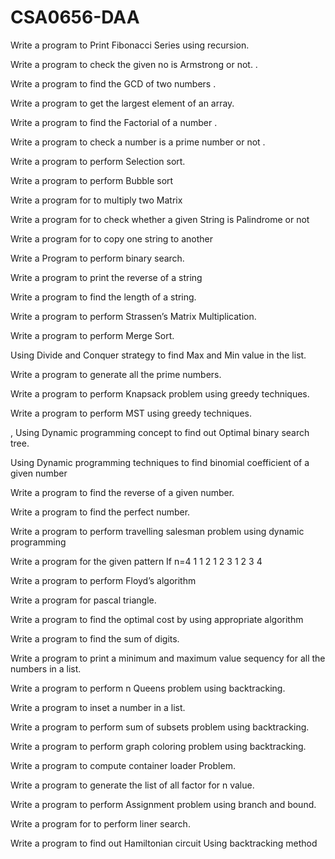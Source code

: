 # CSA0656-DAA
Write a program to Print Fibonacci Series using recursion.

Write a program to check the given no is Armstrong or not. .

Write a program to find the GCD of two numbers .

Write a program to get the largest element of an array.

Write a program to find the Factorial of a number .

Write a program to check a number is a prime number or not .

Write a program to perform Selection sort.

Write a program to perform Bubble sort

Write a program for to multiply two Matrix

Write a program for to check whether a given String is Palindrome or  not

Write a program for to copy one string to another

Write a Program to perform binary search.

Write a program to print the reverse of a string

Write a program to find the length of a string.

Write a program to perform Strassen’s Matrix Multiplication.

Write a program to perform Merge Sort.

Using Divide and Conquer strategy to find Max and Min value in the list.

Write a program to generate all the prime numbers.

Write a program to perform Knapsack problem using greedy techniques.

Write a program to perform MST using greedy techniques.

, Using Dynamic programming concept to find out Optimal binary search tree.

Using Dynamic programming techniques to find binomial coefficient of a given number

Write a program to find the reverse of a given number.

Write a program to find the perfect number.

Write a program to perform travelling salesman problem using dynamic programming

Write a program for the given pattern If n=4 1 1 2 1 2 3 1 2 3 4

Write a program to perform Floyd’s algorithm

Write a program for pascal triangle.

Write a program to find the optimal cost by using appropriate algorithm

Write a program to find the sum of digits.

Write a program to print a minimum and maximum value sequency for all the numbers in a list.

Write a program to perform n Queens problem using backtracking.

Write a program to inset a number in a list.

Write a program to perform sum of subsets problem using backtracking.

Write a program to perform graph coloring problem using backtracking.

Write a program to compute container loader Problem.

Write a program to generate the list of all factor for n value. 

Write a program to perform Assignment problem using branch and bound.

Write a program for to perform liner search. 

Write a program to find out Hamiltonian circuit Using backtracking method
